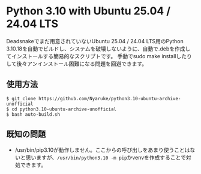 # Python 3.10 with Ubuntu 25.04 / 24.04 LTS
Deadsnakeでまだ用意されていないUbuntu 25.04 / 24.04 LTS用のPython 3.10.18を自動でビルドし、システムを破壊しないように、自動で.debを作成してインストールする簡易的なスクリプトです。
手動でsudo make installしたりして後々アンインストール困難になる問題を回避できます。

## 使用方法
```
$ git clone https://github.com/Nyaruke/python3.10-ubuntu-archive-unofficial
$ cd python3.10-ubuntu-archive-unofficial
$ bash auto-build.sh
```

## 既知の問題
- /usr/bin/pip3.10が動作しません。ここからの呼び出しをあまり使うことはないと思いますが、`/usr/bin/python3.10 -m pip`かvenvを作成することで対処できます。